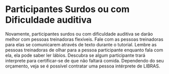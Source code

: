 # Participantes Surdos ou com Dificuldade auditiva

Novamente, participantes surdos ou com dificuldade auditiva se darão melhor com pessoas treinadoras flexíveis. Fale com as pessoas treinadoras para elas se comunicarem através de texto durante o tutorial. Lembre as pessoas treinadoras de olhar para a pessoa participante enquanto fala com ela, ela pode saber ler lábios. Descubra se algum participante trará interprete para certificar-se de que não faltará comida. Dependendo do seu orçamento, veja se é possível contratar uma pessoa intérprete de LIBRAS.